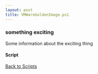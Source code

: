 ```yaml
---
layout: post
title: VMWareGoldenImage.ps1
---
```


### something exciting

Some information about the exciting thing

#### Script

<script async src="https://gist-it.appspot.com/github.com/BanterBoy/scripts-blog/blob/master/PowerShell/scripts/VMWareGoldenImage.ps1" crossorigin="anonymous"></script>

<a href="/menu/_pages/scripts.html">Back to Scripts</a>
